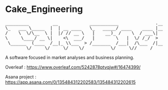 # Cake_Engineering

<pre>
_________         __            ___________              .__                           .__                
\_   ___ \_____  |  | __ ____   \_   _____/ ____    ____ |__| ____   ____   ___________|__| ____    ____  
/    \  \/\__  \ |  |/ // __ \   |    __)_ /    \  / ___\|  |/    \_/ __ \_/ __ \_  __ \  |/    \  / ___\ 
\     \____/ __ \|    <\  ___/   |        \   |  \/ /_/  >  |   |  \  ___/\  ___/|  | \/  |   |  \/ /_/  >
 \______  (____  /__|_ \\___  > /_______  /___|  /\___  /|__|___|  /\___  >\___  >__|  |__|___|  /\___  / 
        \/     \/     \/    \/          \/     \//_____/         \/     \/     \/              \//_____/  
</pre>


A software focused in market analyses and  business planning.


Overleaf : https://www.overleaf.com/5242878ptvqjw#/16474399/

Asana project : https://app.asana.com/0/135484312202583/135484312202615
